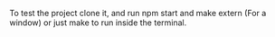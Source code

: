 To test the project clone it, and run
npm start and make extern (For a window) or just make to run inside the terminal.
